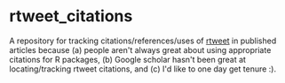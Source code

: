 # rtweet_citations

A repository for tracking citations/references/uses of [rtweet](http://rtweet.info) in published articles because (a) people aren't always great about using appropriate citations for R packages, (b) Google scholar hasn't been great at locating/tracking rtweet citations, and (c) I'd like to one day get tenure :).
